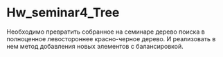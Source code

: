 # Hw_seminar4_Tree

Необходимо превратить собранное на семинаре дерево поиска в полноценное левостороннее красно-черное дерево. 
И реализовать в нем метод добавления новых элементов с балансировкой.
